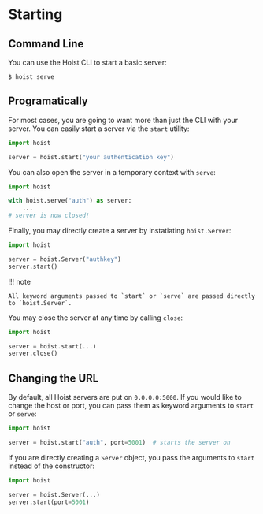 # Starting

## Command Line

You can use the Hoist CLI to start a basic server:

```
$ hoist serve
```

## Programatically

For most cases, you are going to want more than just the CLI with your server. You can easily start a server via the `start` utility:

```py
import hoist

server = hoist.start("your authentication key")
```

You can also open the server in a temporary context with `serve`:

```py
import hoist

with hoist.serve("auth") as server:
    ...
# server is now closed!
```

Finally, you may directly create a server by instatiating `hoist.Server`:

```py
import hoist

server = hoist.Server("authkey")
server.start()
```

!!! note

    All keyword arguments passed to `start` or `serve` are passed directly to `hoist.Server`.

You may close the server at any time by calling `close`:

```py
import hoist

server = hoist.start(...)
server.close()
```

## Changing the URL

By default, all Hoist servers are put on `0.0.0.0:5000`. If you would like to change the host or port, you can pass them as keyword arguments to `start` or `serve`:

```py
import hoist

server = hoist.start("auth", port=5001)  # starts the server on
```

If you are directly creating a `Server` object, you pass the arguments to `start` instead of the constructor:

```py
import hoist

server = hoist.Server(...)
server.start(port=5001)
```
